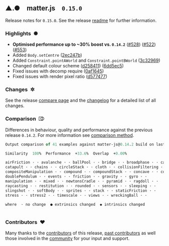 ## ▲.● matter.js `0.15.0`

Release notes for `0.15.0`. See the release [readme](https://github.com/liabru/matter-js/blob/0.15.0/README.md) for further information.

### Highlights ✺

- __Optimised performance up to ~30% boost vs. `0.14.2`__ ([#528](https://github.com/liabru/matter-js/pull/528)) ([#522](https://github.com/liabru/matter-js/pull/522)) ([#553](https://github.com/liabru/matter-js/pull/553))
- Added `Body.setCentre` ([2ec247b](https://github.com/liabru/matter-js/commit/2ec247b))
- Added `Constraint.pointAWorld` and `Constraint.pointBWorld` ([3c32969](https://github.com/liabru/matter-js/commit/3c32969))
- Changed default colour scheme ([d258411](https://github.com/liabru/matter-js/commit/d258411)) ([6dd5ec5](https://github.com/liabru/matter-js/commit/6dd5ec5))
- Fixed issues with decomp require ([0af1645](https://github.com/liabru/matter-js/commit/0af1645))
- Fixed issues with render pixel ratio ([d577477](https://github.com/liabru/matter-js/commit/d577477))

### Changes ✲

See the release [compare page](https://github.com/liabru/matter-js/compare/0.14.2...0.15.0) and the [changelog](https://github.com/liabru/matter-js/blob/0.15.0/CHANGELOG.md) for a detailed list of all changes.

### Comparison ⎄

Differences in behaviour, quality and performance against the previous release `0.14.2`. For more information see [comparison method](https://github.com/liabru/matter-js/pull/794).

```ocaml
Output comparison of 41 examples against matter-js@0.14.2 build on last run  

Similarity  100%  Performance  +33.6%  Overlap  +0.00%  

airFriction · · avalanche · · ballPool · · bridge · · broadphase · · car · · 
catapult · · chains · · circleStack · · cloth · · collisionFiltering · · 
compositeManipulation · · compound · · compoundStack · · concave · · constraints · · 
doublePendulum · · events · · friction · · gravity · · gyro · · 
manipulation · · mixed · · newtonsCradle · · pyramid · · ragdoll · · 
raycasting · · restitution · · rounded · · sensors · · sleeping · · 
slingshot · · softBody · · sprites · · stack · · staticFriction · · 
stress · · stress2 · · timescale · · views · · wreckingBall · · 
  
where  · no change  ● extrinsics changed  ◆ intrinsics changed
    
```

### Contributors ♥︎

Many thanks to the [contributors](https://github.com/liabru/matter-js/compare/0.14.2...0.15.0) of this release, [past contributors](https://github.com/liabru/matter-js/graphs/contributors) as well those involved in the [community](https://github.com/liabru/matter-js/issues) for your input and support.
